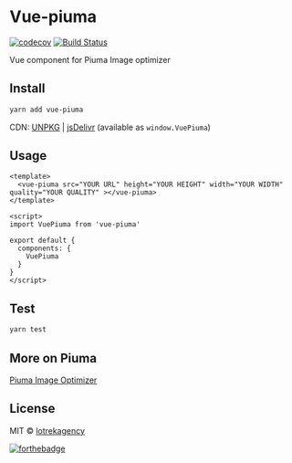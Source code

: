# Vue-piuma
[![codecov](https://codecov.io/gh/lotrekagency/vue-piuma/branch/master/graph/badge.svg)](https://codecov.io/gh/lotrekagency/vue-piuma) [![Build Status](https://travis-ci.org/lotrekagency/vue-piuma.svg?branch=feature%2Ftravis-codecov)](https://travis-ci.org/lotrekagency/vue-piuma)


Vue component for Piuma Image optimizer

## Install

```bash
yarn add vue-piuma
```

CDN: [UNPKG](https://unpkg.com/vue-piuma/) | [jsDelivr](https://cdn.jsdelivr.net/npm/vue-piuma/) (available as `window.VuePiuma`)

## Usage

```vue
<template>
  <vue-piuma src="YOUR URL" height="YOUR HEIGHT" width="YOUR WIDTH" quality="YOUR QUALITY" ></vue-piuma>
</template>

<script>
import VuePiuma from 'vue-piuma'

export default {
  components: {
    VuePiuma
  }
}
</script>
```

## Test

```bash
yarn test
```

## More on Piuma

[Piuma Image Optimizer](https://github.com/lotrekagency/piuma)

## License

MIT &copy; [lotrekagency](https://github.com/lotrekagency)

[![forthebadge](http://forthebadge.com/images/badges/made-with-vue.svg)](http://forthebadge.com)

